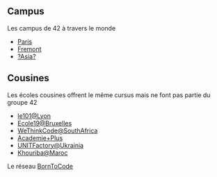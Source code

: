 <!-- Ecoles soeurs et cousines -->
<!-- SUBTITLE: A quick summary of là-bas -->

## Campus

Les campus de 42 à travers le monde

- [Paris](/42-world/campus-paris)
- [Fremont](/42-world/about-fremont)
- [?Asia?](/42-world/about-asia)

## Cousines

Les écoles cousines offrent le même cursus mais ne font pas partie du groupe 42

- [le101@Lyon](/42-world/le101)
- [Ecole19@Bruxelles](/42-world/ecole19)
- [WeThinkCode@SouthAfrica](/42-world/WeThinkCode)
- [Academie+Plus](/42-world/Academie+Plus)
- [UNITFactory@Ukrainia](/42-world/UNITFactory)
- [Khouriba@Maroc](/42-world/khouriba)

Le réseau [BornToCode](42-world/BornToCode)
